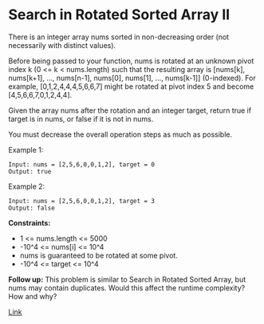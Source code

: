 # Search in Rotated Sorted Array II
There is an integer array nums sorted in non-decreasing order (not necessarily with distinct values).

Before being passed to your function, nums is rotated at an unknown pivot index k (0 <= k < nums.length) such that the resulting array is [nums[k], nums[k+1], ..., nums[n-1], nums[0], nums[1], ..., nums[k-1]] (0-indexed). For example, [0,1,2,4,4,4,5,6,6,7] might be rotated at pivot index 5 and become [4,5,6,6,7,0,1,2,4,4].

Given the array nums after the rotation and an integer target, return true if target is in nums, or false if it is not in nums.

You must decrease the overall operation steps as much as possible.

Example 1:

```
Input: nums = [2,5,6,0,0,1,2], target = 0
Output: true
```

Example 2:

```
Input: nums = [2,5,6,0,0,1,2], target = 3
Output: false
```

**Constraints:**
- 1 <= nums.length <= 5000
- -10^4 <= nums[i] <= 10^4
- nums is guaranteed to be rotated at some pivot.
- -10^4 <= target <= 10^4

**Follow up:** This problem is similar to Search in Rotated Sorted Array, but nums may contain duplicates. Would this affect the runtime complexity? How and why?

[Link](https://leetcode.com/problems/search-in-rotated-sorted-array-ii/)